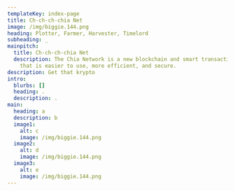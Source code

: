 ```yaml
---
templateKey: index-page
title: Ch-ch-ch-chia Net
image: /img/biggie.144.png
heading: Plotter, Farmer, Harvester, Timelord
subheading: _
mainpitch:
  title: Ch-ch-ch-chia Net
  description: The Chia Network is a new blockchain and smart transaction platform
    that is easier to use, more efficient, and secure.
description: Get that krypto
intro:
  blurbs: []
  heading: .
  description: .
main:
  heading: a
  description: b
  image1:
    alt: c
    image: /img/biggie.144.png
  image2:
    alt: d
    image: /img/biggie.144.png
  image3:
    alt: e
    image: /img/biggie.144.png
---
```

